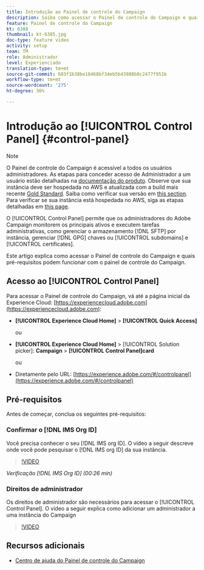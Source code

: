 ```yaml
---
title: Introdução ao Painel de controle do Campaign
description: Saiba como acessar o Painel de controle do Campaign e quais pré-requisitos podem funcionar com o painel de controle do Campaign.
feature: Painel de controle do Campaign
kt: 6388
thumbnail: kt-6385.jpg
doc-type: feature video
activity: setup
team: TM
role: Administrador
level: Experienciado
translation-type: tm+mt
source-git-commit: 683f1b38be18468bf34eb5b43988b8c2477f951b
workflow-type: tm+mt
source-wordcount: '275'
ht-degree: 36%

---
```



# Introdução ao [!UICONTROL Control Panel] {#control-panel}

>[!NOTE]
>
>O Painel de controle do Campaign é acessível a todos os usuários administradores. As etapas para conceder acesso de Administrador a um usuário estão detalhadas na [documentação do produto](https://experienceleague.adobe.com/docs/control-panel/using/discover-control-panel/managing-permissions.html?lang=en#discover-control-panel).
Observe que sua instância deve ser hospedada no AWS e atualizada com a build mais recente [Gold Standard](https://experienceleague.adobe.com/docs/campaign-classic/using/release-notes/gs-release/gs-overview.html). Saiba como verificar sua versão em [this section](https://experienceleague.adobe.com/docs/campaign-classic/using/getting-started/starting-with-adobe-campaign/launching-adobe-campaign.html?lang=en#getting-your-campaign-version). Para verificar se sua instância está hospedada no AWS, siga as etapas detalhadas em [this page](https://experienceleague.adobe.com/docs/control-panel/using/faq.html).

O [!UICONTROL Control Panel] permite que os administradores do Adobe Campaign monitorem os principais ativos e executem tarefas administrativas, como gerenciar o armazenamento [!DNL SFTP] por instância, gerenciar [!DNL GPG] chaves ou [!UICONTROL subdomains] e [!UICONTROL certificates].

Este artigo explica como acessar o Painel de controle do Campaign e quais pré-requisitos podem funcionar com o painel de controle do Campaign.

## Acesso ao [!UICONTROL Control Panel]

Para acessar o Painel de controle do Campaign, vá até a página inicial da Experience Cloud: [https://experiencecloud.adobe.com](https://experiencecloud.adobe.com):

* **[!UICONTROL Experience Cloud Home]** > **[!UICONTROL Quick Access]**

   ou
* **[!UICONTROL Experience Cloud Home]**  > [!UICONTROL Solution picker]: **Campaign** > **[!UICONTROL Control Panel]card**

   ou

* Diretamente pelo URL: [https://experience.adobe.com/#/controlpanel](https://experience.adobe.com/#/controlpanel)

## Pré-requisitos

Antes de começar, conclua os seguintes pré-requisitos:

### Confirmar o [!DNL IMS Org ID]

Você precisa conhecer o seu [!DNL IMS org ID]. O vídeo a seguir descreve onde você pode pesquisar o [!DNL IMS org ID] da sua instância.

>[!VIDEO](https://video.tv.adobe.com/v/27183?quality=12)

*Verificação [!DNL IMS Org ID] (00:26 min)*

### Direitos de administrador

Os direitos de administrador são necessários para acessar o [!UICONTROL Control Panel].
O vídeo a seguir explica como adicionar um administrador a uma instância do Campaign

>[!VIDEO](https://video.tv.adobe.com/v/27147?quality=12)

## Recursos adicionais

* [Centro de ajuda do Painel de controle do Campaign](https://docs.adobe.com/content/help/pt-BR/control-panel/using/control-panel-home.translate.html)

